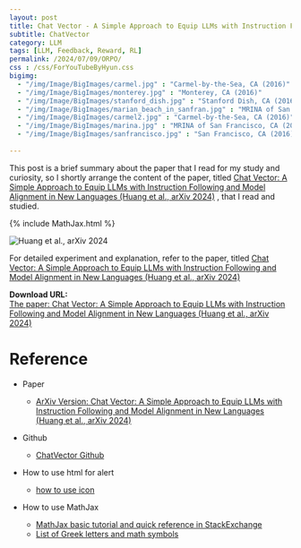 ```yaml
---
layout: post
title: Chat Vector - A Simple Approach to Equip LLMs with Instruction Following and Model Alignment in New Languages
subtitle: ChatVector
category: LLM
tags: [LLM, Feedback, Reward, RL]
permalink: /2024/07/09/ORPO/
css : /css/ForYouTubeByHyun.css
bigimg: 
  - "/img/Image/BigImages/carmel.jpg" : "Carmel-by-the-Sea, CA (2016)"
  - "/img/Image/BigImages/monterey.jpg" : "Monterey, CA (2016)"
  - "/img/Image/BigImages/stanford_dish.jpg" : "Stanford Dish, CA (2016)"
  - "/img/Image/BigImages/marian_beach_in_sanfran.jpg" : "MRINA of San Francisco, CA (2016)"
  - "/img/Image/BigImages/carmel2.jpg" : "Carmel-by-the-Sea, CA (2016)"
  - "/img/Image/BigImages/marina.jpg" : "MRINA of San Francisco, CA (2016)"
  - "/img/Image/BigImages/sanfrancisco.jpg" : "San Francisco, CA (2016)"
  
---
```


This post is a brief summary about the paper that I read for my study and curiosity, so I shortly arrange the content of the paper, titled [Chat Vector: A Simple Approach to Equip LLMs with Instruction Following and Model Alignment in New Languages (Huang et al., arXiv 2024)](https://arxiv.org/abs/2310.04799)
, that I read and studied. 

{% include MathJax.html %}


![Huang et al., arXiv 2024](//img/Image/NaturalLanguageProcessing/Papers/RL/2024-07-13-ChatVector/ChatVector_01.png)


For detailed experiment and explanation, refer to the paper, titled [Chat Vector: A Simple Approach to Equip LLMs with Instruction Following and Model Alignment in New Languages (Huang et al., arXiv 2024)](https://arxiv.org/abs/2310.04799)

<div class="alert alert-success" role="alert"><i class="fa fa-paperclip fa-lg"></i> <b>Download URL: </b><br>
  <a href="https://arxiv.org/abs/2310.04799">The paper: Chat Vector: A Simple Approach to Equip LLMs with Instruction Following and Model Alignment in New Languages (Huang et al., arXiv 2024)</a></div>

# Reference 

- Paper 
  - [ArXiv Version: Chat Vector: A Simple Approach to Equip LLMs with Instruction Following and Model Alignment in New Languages (Huang et al., arXiv 2024)](https://arxiv.org/abs/2310.04799)

- Github 
  - [ChatVector Github]()
  
- How to use html for alert
  - [how to use icon](http://idratherbewriting.com/documentation-theme-jekyll/mydoc_icons.html)
 
- How to use MathJax 
  - [MathJax basic tutorial and quick reference in StackExchange](https://math.meta.stackexchange.com/questions/5020/mathjax-basic-tutorial-and-quick-reference)
  - [List of Greek letters and math symbols](https://www.overleaf.com/learn/latex/List_of_Greek_letters_and_math_symbols)
